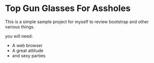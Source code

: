 # Top Gun Glasses For Assholes
This is a simple sample project for myself to review bootstrap and other various things.

you will need:
 * A web browser
 * A great attitude
 * and sexy parties

 
